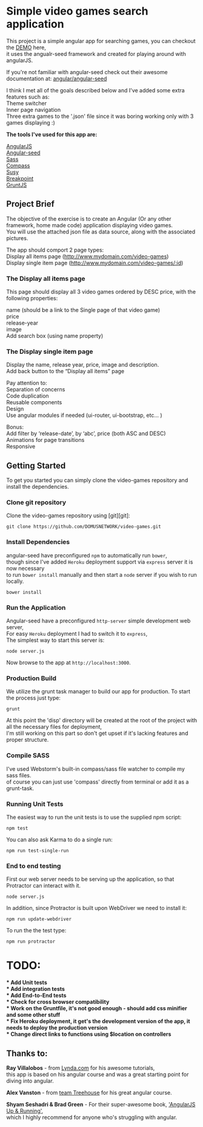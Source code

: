 # Simple video games search application

This project is a simple angular app for searching games, you can checkout the [DEMO](http://video-games.herokuapp.com) here,<br />
it uses the angualr-seed framework and created for playing around with angularJS.<br />

If you're not familiar with angular-seed check out their awesome documentation at:
[angular/angular-seed](https://github.com/angular/angular-seed)<br />

I think I met all of the goals described below and I've added some extra features such as:<br />
Theme switcher<br />
Inner page navigation<br />
Three extra games to the '.json' file since it was boring working only with 3 games displaying :)<br />

<b>The tools I've used for this app are:</b>

[AngularJS](https://angularjs.org/)<br />
[Angular-seed](https://github.com/angular/angular-seed)<br />
[Sass](http://sass-lang.com/)<br />
[Compass](http://compass-style.org/)<br />
[Susy](http://susy.oddbird.net/)<br />
[Breakpoint](http://breakpoint-sass.com/)<br />
[GruntJS](http://gruntjs.com/)<br />


## Project Brief

The objective of the exercise is to create an Angular (Or any other framework, home made code) application displaying video games.<br />
You will use the attached json file as data source, along with the associated pictures.<br />

The app should comport 2 page types:<br />
Display all items page (http://www.mydomain.com/video-games)<br />
Display single item page (http://www.mydomain.com/video-games/:id)<br />


### The Display all items page

This page should display all 3 video games ordered by DESC price, with the following properties:<br />

name (should be a link to the Single page of that video game)<br />
price<br />
release-year<br />
image<br />
Add search box (using name property)<br />


### The Display single item page

Display the name, release year, price, image and description.<br />
Add back button to the “Display all items” page<br />

Pay attention to:<br />
Separation of concerns<br />
Code duplication<br />
Reusable components<br />
Design<br />
Use angular modules if needed (ui-router, ui-bootstrap, etc… )<br />

Bonus:<br />
Add filter by ‘release-date’, by ‘abc’, price (both ASC and DESC)<br />
Animations for page transitions<br />
Responsive<br />


## Getting Started

To get you started you can simply clone the video-games repository and install the dependencies.


### Clone git repository

Clone the video-games repository using [git][git]:

```
git clone https://github.com/DOMUSNETWORK/video-games.git
```


### Install Dependencies

angular-seed have preconfigured `npm` to automatically run `bower`,<br/>
though since I've added `Heroku` deployment support via `express` server it is now necessary<br />
to run `bower install` manually and then start a `node` server if you wish to run locally.

```
bower install
```


### Run the Application

Angular-seed have a preconfigured `http-server` simple development web server,<br />
For easy `Heroku` deployment I had to switch it to `express`,<br />
The simplest way to start this server is:

```
node server.js
```

Now browse to the app at `http://localhost:3000`.


### Production Build

We utilize the grunt task manager to build our app for production. To start the process just type:

```
grunt
```

At this point the 'disp' directory will be created at the root of the project with all the necessary files for deployment,<br />
I'm still working on this part so don't get upset if it's lacking features and proper structure.


### Compile SASS

I've used Webstorm's built-in compass/sass file watcher to compile my sass files.<br/>
of course you can just use 'compass' directly from terminal or add it as a grunt-task.


### Running Unit Tests

The easiest way to run the unit tests is to use the supplied npm script:

```
npm test
```

You can also ask Karma to do a single run:

```
npm run test-single-run
```

### End to end testing

First our web server needs to be serving up the application, so that Protractor
can interact with it.

```
node server.js
```

In addition, since Protractor is built upon WebDriver we need to install it:

```
npm run update-webdriver
```

To run the the test type:

```
npm run protractor
```

# TODO:

<b>* Add Unit tests</b><br />
<b>* Add integration tests</b><br />
<b>* Add End-to-End tests</b><br />
<b>* Check for cross browser compatibility</b><br />
<b>* Work on the Gruntfile, it's not good enough - should add css minifier and some other stuff</b><br />
<b>* Fix Heroku deployment, it get's the development version of the app, it needs to deploy the production version</b><br />
<b>* Change direct links to functions using $location on controllers</b><br />


## Thanks to:
<b>Ray Villalobos</b> - from [Lynda.com](http://Lynda.com) for his awesome tutorials,<br />
this app is based on his angular course and was a great starting point for diving into angular.<br />

<b>Alex Vanston</b> - from [team Treehouse](http://teamtreehouse.com/) for his great angular course.<br />

<b>Shyam Seshadri & Brad Green</b> - For their super-awesome book, ['AngularJS Up & Running'](http://shop.oreilly.com/product/0636920033486.do/),<br />
which I highly recommend for anyone who's struggling with angular.






